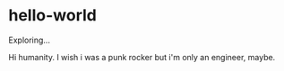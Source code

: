 # hello-world
Exploring...

Hi humanity. I wish i was a punk rocker but i'm only an engineer, maybe.
